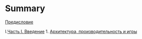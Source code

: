 # Summary

[Предисловие](README.md)

I.[Часть I. Введение](introduction.md)
    1. [Архитектура, производительность и игры](1.1.architecture-performance-and-games.md)

